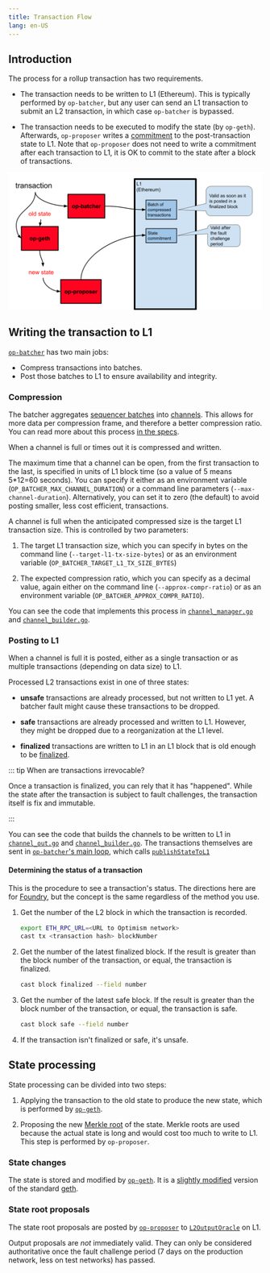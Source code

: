 ```yaml
---
title: Transaction Flow
lang: en-US
---
```


## Introduction

The process for a rollup transaction has two requirements.

- The transaction needs to be written to L1 (Ethereum).
  This is typically performed by `op-batcher`, but any user can send an L1 transaction to submit an L2 transaction, in which case `op-batcher` is bypassed.

- The transaction needs to be executed to modify the state (by `op-geth`).
  Afterwards, `op-proposer` writes a [commitment](https://en.wikipedia.org/wiki/Commitment_scheme) to the post-transaction state to L1.
  Note that `op-proposer` does not need to write a commitment after each transaction to L1, it is OK to commit to the state after a block of transactions.

![Overall process](../../assets/docs/protocol/txn-flow/overall-process.svg)


## Writing the transaction to L1

[`op-batcher`](https://github.com/ethereum-optimism/optimism/tree/233ede59d16cb01bdd8e7ff662a153a4c3178bdd/op-batcher) has two main jobs:

- Compress transactions into batches.
- Post those batches to L1 to ensure availability and integrity.

### Compression

The batcher aggregates [sequencer batches](https://github.com/ethereum-optimism/optimism/blob/233ede59d16cb01bdd8e7ff662a153a4c3178bdd/specs/glossary.md#sequencer-batch) into [channels](https://github.com/ethereum-optimism/optimism/blob/233ede59d16cb01bdd8e7ff662a153a4c3178bdd/specs/glossary.md#channel).
This allows for more data per compression frame, and therefore a better compression ratio.
You can read more about this process [in the specs](https://github.com/ethereum-optimism/optimism/blob/233ede59d16cb01bdd8e7ff662a153a4c3178bdd/specs/derivation.md#batch-submission).

When a channel is full or times out it is compressed and written.

The maximum time that a channel can be open, from the first transaction to the last, is specified in units of L1 block time (so a value of 5 means 5*12=60 seconds).
You can specify it either as an environment variable (`OP_BATCHER_MAX_CHANNEL_DURATION`) or a command line parameters (`--max-channel-duration`).
Alternatively, you can set it to zero (the default) to avoid posting smaller, less cost efficient, transactions.

A channel is full when the anticipated compressed size is the target L1 transaction size. 
This is controlled by two parameters:

1. The target L1 transaction size, which you can specify in bytes on the command line (`--target-l1-tx-size-bytes`) or as an environment variable (`OP_BATCHER_TARGET_L1_TX_SIZE_BYTES`)

1. The expected compression ratio, which you can specify as a decimal value, again either on the command line (`--approx-compr-ratio`) or as an environment variable (`OP_BATCHER_APPROX_COMPR_RATIO`).

You can see the code that implements this process in [`channel_manager.go`](https://github.com/ethereum-optimism/optimism/blob/233ede59d16cb01bdd8e7ff662a153a4c3178bdd/op-batcher/batcher/channel_manager.go) and [`channel_builder.go`](https://github.com/ethereum-optimism/optimism/blob/233ede59d16cb01bdd8e7ff662a153a4c3178bdd/op-batcher/batcher/channel_builder.go).


### Posting to L1

When a channel is full it is posted, either as a single transaction or as multiple transactions (depending on data size) to L1. 

Processed L2 transactions exist in one of three states:

- **unsafe** transactions are already processed, but not written to L1 yet.
  A batcher fault might cause these transactions to be dropped.

- **safe** transactions are already processed and written to L1.
  However, they might be dropped due to a reorganization at the L1 level.

- **finalized** transactions are written to L1 in an L1 block that is old enough to be [finalized](https://www.alchemy.com/overviews/ethereum-commitment-levels).

::: tip When are transactions irrevocable?

Once a transaction is finalized, you can rely that it has "happened".
While the state after the transaction is subject to fault challenges, the transaction itself is fix and immutable.

:::

You can see the code that builds the channels to be written to L1 in [`channel_out.go`](https://github.com/ethereum-optimism/optimism/blob/233ede59d16cb01bdd8e7ff662a153a4c3178bdd/op-node/rollup/derive/channel_out.go) and [`channel_builder.go`](https://github.com/ethereum-optimism/optimism/blob/233ede59d16cb01bdd8e7ff662a153a4c3178bdd/op-node/rollup/derive/channel_out.go).
The transactions themselves are sent in [`op-batcher`'s main loop](https://github.com/ethereum-optimism/optimism/blob/915036aaa7eba7ee2ce290be90f78bb35df8d066/op-batcher/batcher/driver.go#L284-L299), which calls [`publishStateToL1`](https://github.com/ethereum-optimism/optimism/blob/915036aaa7eba7ee2ce290be90f78bb35df8d066/op-batcher/batcher/driver.go#L303-L344)


#### Determining the status of a transaction

This is the procedure to see a transaction's status.
The directions here are for [Foundry](https://book.getfoundry.sh/), but the concept is the same regardless of the method you use.


1. Get the number of the L2 block in which the transaction is recorded.

   ```sh
   export ETH_RPC_URL=<URL to Optimism network>
   cast tx <transaction hash> blockNumber
   ```

1. Get the number of the latest finalized block.
   If the result is greater than the block number of the transaction, or equal, the transaction is finalized.

   ```sh
   cast block finalized --field number
   ```

1. Get the number of the latest safe block.
   If the result is greater than the block number of the transaction, or equal, the transaction is safe.

   ```sh
   cast block safe --field number
   ```

1. If the transaction isn't finalized or safe, it's unsafe. 
   

## State processing

State processing can be divided into two steps:

1. Applying the transaction to the old state to produce the new state, which is performed by [`op-geth`](https://github.com/ethereum-optimism/op-geth).

1. Proposing the new [Merkle root](https://en.wikipedia.org/wiki/Merkle_tree) of the state.
   Merkle roots are used because the actual state is long and would cost too much to write to L1.
   This step is performed by `op-proposer`.

### State changes

The state is stored and modified by [`op-geth`](https://github.com/ethereum-optimism/op-geth).
It is a [slightly modified](https://op-geth.optimism.io/) version of the standard [geth](https://geth.ethereum.org/).


### State root proposals

The state root proposals are posted by [`op-proposer`](https://github.com/ethereum-optimism/optimism/tree/233ede59d16cb01bdd8e7ff662a153a4c3178bdd/op-proposer) to [`L2OutputOracle`](https://github.com/ethereum-optimism/optimism/blob/233ede59d16cb01bdd8e7ff662a153a4c3178bdd/packages/contracts-bedrock/contracts/L1/L2OutputOracle.sol) on L1. 

Output proposals are *not* immediately valid. 
They can only be considered authoritative once the fault challenge period (7 days on the production network, less on test networks) has passed.
